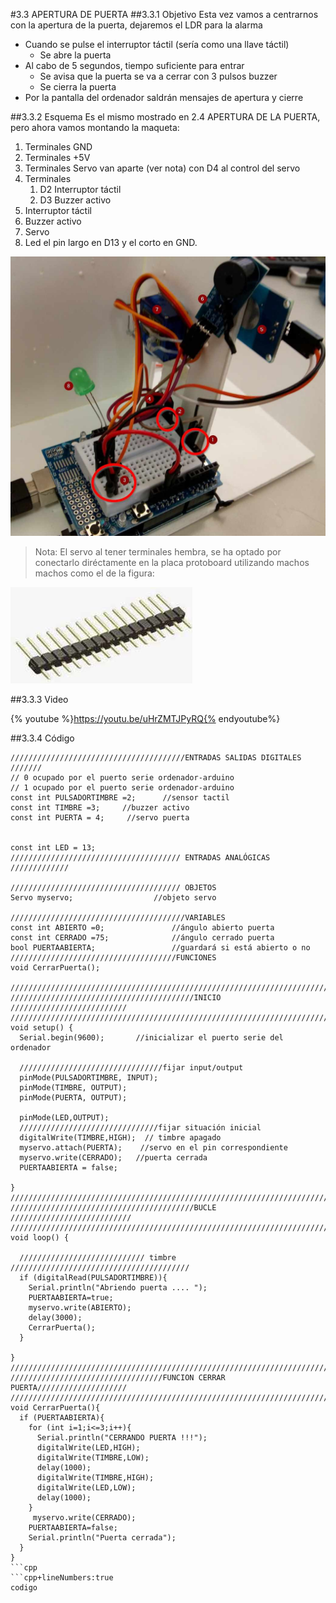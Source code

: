 #3.3 APERTURA DE PUERTA
##3.3.1 Objetivo
Esta vez vamos a centrarnos con la apertura de la puerta, dejaremos el LDR para la alarma

* Cuando se pulse el interruptor táctil (sería como una llave táctil)
    * Se abre la puerta
* Al cabo de 5 segundos, tiempo suficiente para entrar
    * Se avisa que la puerta se va a cerrar con 3 pulsos buzzer 
    * Se cierra la puerta
* Por la pantalla del ordenador saldrán mensajes de apertura y cierre

##3.3.2 Esquema
Es el mismo mostrado en 2.4 APERTURA DE LA PUERTA, pero ahora vamos montando la maqueta:

1. Terminales GND
1. Terminales +5V
1. Terminales Servo van aparte (ver nota) con D4 al control del servo 
1. Terminales
    1. D2 Interruptor táctil
    1. D3 Buzzer activo
1. Interruptor táctil
1. Buzzer activo
1. Servo
1. Led el pin largo en D13 y el corto en GND.

![](/assets/aperturapuertamaqueta.jpg)

>Nota: El servo al tener terminales hembra, se ha optado por conectarlo diréctamente en la placa protoboard utilizando machos machos como el de la figura:

![](/assets/macho-macho.jpg)

##3.3.3 Video

{% youtube %}https://youtu.be/uHrZMTJPyRQ{% endyoutube%}

##3.3.4 Código


```cpp+lineNumbers:true
///////////////////////////////////////ENTRADAS SALIDAS DIGITALES ///////
// 0 ocupado por el puerto serie ordenador-arduino
// 1 ocupado por el puerto serie ordenador-arduino
const int PULSADORTIMBRE =2;      //sensor tactil
const int TIMBRE =3;     //buzzer activo
const int PUERTA = 4;     //servo puerta


const int LED = 13;
////////////////////////////////////// ENTRADAS ANALÓGICAS /////////////

////////////////////////////////////// OBJETOS
Servo myservo;                  //objeto servo

///////////////////////////////////////VARIABLES
const int ABIERTO =0;               //ángulo abierto puerta
const int CERRADO =75;              //ángulo cerrado puerta
bool PUERTAABIERTA;                 //guardará si está abierto o no
/////////////////////////////////////FUNCIONES
void CerrarPuerta();

//////////////////////////////////////////////////////////////////////////
/////////////////////////////////////////INICIO //////////////////////////
//////////////////////////////////////////////////////////////////////////
void setup() {
  Serial.begin(9600);       //inicializar el puerto serie del ordenador

  ////////////////////////////////fijar input/output
  pinMode(PULSADORTIMBRE, INPUT);
  pinMode(TIMBRE, OUTPUT);
  pinMode(PUERTA, OUTPUT); 

  pinMode(LED,OUTPUT); 
  ///////////////////////////////fijar situación inicial
  digitalWrite(TIMBRE,HIGH);  // timbre apagado
  myservo.attach(PUERTA);    //servo en el pin correspondiente
  myservo.write(CERRADO);   //puerta cerrada
  PUERTAABIERTA = false;
 
}
//////////////////////////////////////////////////////////////////////////
/////////////////////////////////////////BUCLE ///////////////////////////
//////////////////////////////////////////////////////////////////////////
void loop() {

  //////////////////////////// timbre ////////////////////////////////////////
  if (digitalRead(PULSADORTIMBRE)){
    Serial.println("Abriendo puerta .... ");
    PUERTAABIERTA=true;
    myservo.write(ABIERTO);
    delay(3000);
    CerrarPuerta();
  }
  
}
//////////////////////////////////////////////////////////////////////////
//////////////////////////////////FUNCION CERRAR PUERTA////////////////////
//////////////////////////////////////////////////////////////////////////
void CerrarPuerta(){
  if (PUERTAABIERTA){
    for (int i=1;i<=3;i++){
      Serial.println("CERRANDO PUERTA !!!");
      digitalWrite(LED,HIGH);
      digitalWrite(TIMBRE,LOW);
      delay(1000);
      digitalWrite(TIMBRE,HIGH);
      digitalWrite(LED,LOW);
      delay(1000);
    }
     myservo.write(CERRADO);
    PUERTAABIERTA=false;
    Serial.println("Puerta cerrada");
  }
}
```cpp
```cpp+lineNumbers:true
codigo
```